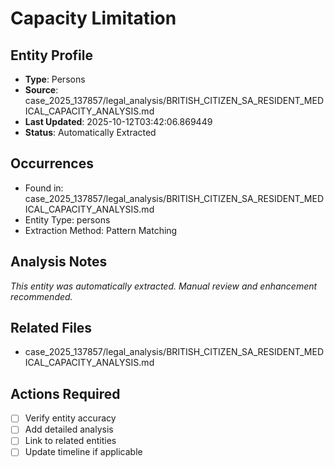 # Capacity Limitation

## Entity Profile
- **Type**: Persons
- **Source**: case_2025_137857/legal_analysis/BRITISH_CITIZEN_SA_RESIDENT_MEDICAL_CAPACITY_ANALYSIS.md
- **Last Updated**: 2025-10-12T03:42:06.869449
- **Status**: Automatically Extracted

## Occurrences
- Found in: case_2025_137857/legal_analysis/BRITISH_CITIZEN_SA_RESIDENT_MEDICAL_CAPACITY_ANALYSIS.md
- Entity Type: persons
- Extraction Method: Pattern Matching

## Analysis Notes
*This entity was automatically extracted. Manual review and enhancement recommended.*

## Related Files
- case_2025_137857/legal_analysis/BRITISH_CITIZEN_SA_RESIDENT_MEDICAL_CAPACITY_ANALYSIS.md

## Actions Required
- [ ] Verify entity accuracy
- [ ] Add detailed analysis
- [ ] Link to related entities
- [ ] Update timeline if applicable
